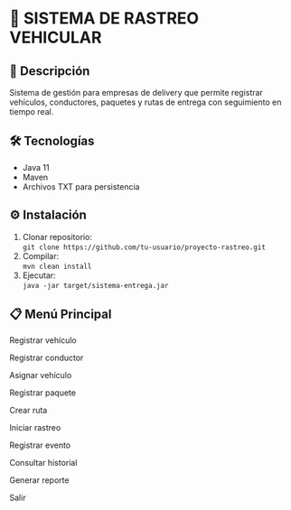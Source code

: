 # 🚚 SISTEMA DE RASTREO VEHICULAR

## 📝 Descripción  
Sistema de gestión para empresas de delivery que permite registrar vehículos, conductores, paquetes y rutas de entrega con seguimiento en tiempo real.  

## 🛠 Tecnologías  
- Java 11  
- Maven  
- Archivos TXT para persistencia  

## ⚙ Instalación  
1. Clonar repositorio:  
`git clone https://github.com/tu-usuario/proyecto-rastreo.git`  
2. Compilar:  
`mvn clean install`  
3. Ejecutar:  
`java -jar target/sistema-entrega.jar`  

## 📋 Menú Principal  
Registrar vehículo

Registrar conductor

Asignar vehículo

Registrar paquete

Crear ruta

Iniciar rastreo

Registrar evento

Consultar historial

Generar reporte

Salir
